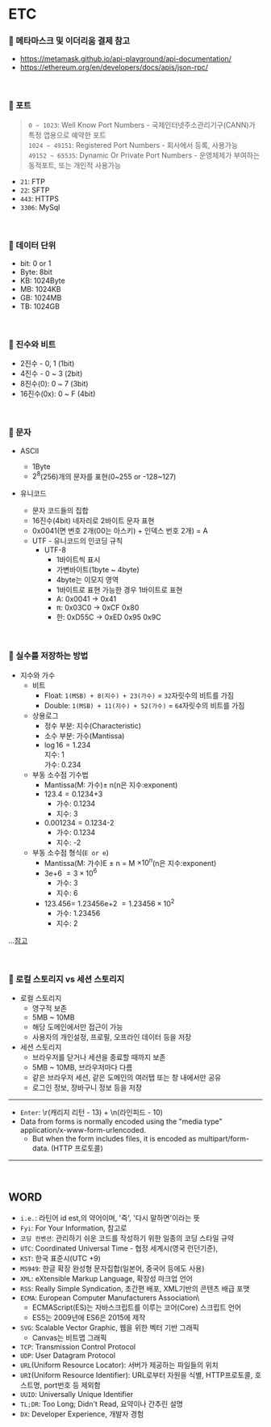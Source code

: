 # ETC

### 🦋 메타마스크 및 이더리움 결제 참고

- https://metamask.github.io/api-playground/api-documentation/
- https://ethereum.org/en/developers/docs/apis/json-rpc/

<br />

### 🦋 포트

> `0 ~ 1023`: Well Know Port Numbers - 국제인터넷주소관리기구(CANN)가 특정 앱용으로 예약한 포트\
> `1024 ~ 49151`: Registered Port Numbers - 회사에서 등록, 사용가능\
> `49152 ~ 65535`: Dynamic Or Private Port Numbers - 운영체제가 부여하는 동적포트, 또는 개인적 사용가능

- `21`: FTP
- `22`: SFTP
- `443`: HTTPS
- `3306`: MySql

<br />

### 🦋 데이터 단위

- bit: 0 or 1
- Byte: 8bit
- KB: 1024Byte
- MB: 1024KB
- GB: 1024MB
- TB: 1024GB

<br />

### 🦋 진수와 비트

- 2진수 - 0, 1 (1bit)
- 4진수 - 0 ~ 3 (2bit)
- 8진수(0): 0 ~ 7 (3bit)
- 16진수(0x): 0 ~ F (4bit)

<br />

### 🦋 문자

- ASCII

  - 1Byte
  - $2^8$(256)개의 문자를 표현(0~255 or -128~127)

- 유니코드

  - 문자 코드들의 집합
  - 16진수(4bit) 네자리로 2바이트 문자 표현
  - 0x0041(면 번호 2개(00는 아스키) + 인덱스 번호 2개) = A
  - UTF - 유니코드의 인코딩 규칙
    - UTF-8
      - 1바이트씩 표시
      - 가변바이트(1byte ~ 4byte)
      - 4byte는 이모지 영역
      - 1바이트로 표현 가능한 경우 1바이트로 표현
      - A: 0x0041 -> 0x41
      - π: 0x03C0 -> 0xCF 0x80
      - 한: 0xD55C -> 0xED 0x95 0x9C

<br />

### 🦋 실수를 저장하는 방법

- 지수와 가수
  - 비트
    - Float: `1(MSB) + 8(지수) + 23(가수)` = `32`자릿수의 비트를 가짐
    - Double: `1(MSB) + 11(지수) + 52(가수)` = `64`자릿수의 비트를 가짐
  - 상용로그
    - 정수 부분: 지수(Characteristic)
    - 소수 부분: 가수(Mantissa)
    - $\log16 = 1.234$\
      지수: 1\
      가수: 0.234
  - 부동 소수점 기수법
    - Mantissa(M: 가수)$\pm$ n(n은 지수:exponent)
    - $123.4 = 0.1234$+3
      - 가수: 0.1234
      - 지수: 3
    - $0.001234 = 0.1234$-2
      - 가수: 0.1234
      - 지수: -2
  - 부동 소수점 형식(`E or e`)
    - Mantissa(M: 가수)E $\pm$ n = M $\times 10^n$(n은 지수:exponent)
    - 3e+6 $= 3 \times 10^6$
      - 가수: 3
      - 지수: 6
    - $123.456 =$ 1.23456e+2 $= 1.23456 \times 10^2$
      - 가수: 1.23456
      - 지수: 2

...[참고](https://bigpel66.oopy.io/library/c/chewing-c/4)

<br />

### 🦋 로컬 스토리지 vs 세션 스토리지

- 로컬 스토리지
  - 영구적 보존
  - 5MB ~ 10MB
  - 해당 도메인에서만 접근이 가능
  - 사용자의 개인설정, 프로필, 오프라인 데이터 등을 저장
- 세션 스토리지
  - 브라우저를 닫거나 세션을 종료할 때까지 보존
  - 5MB ~ 10MB, 브라우저마다 다름
  - 같은 브라우저 세션, 같은 도메인의 여러탭 또는 창 내에서만 공유
  - 로그인 정보, 장바구니 정보 등을 저장

---

- `Enter`: \r(캐리지 리턴 - 13) + \n(라인피드 - 10)
- Data from forms is normally encoded using the "media type" application/x-www-form-urlencoded.
  - But when the form includes files, it is encoded as multipart/form-data. (HTTP 프로토콜)

---

<br />

## WORD

- `i.e.`: 라틴어 id est,의 약어이며, '즉', '다시 말하면'이라는 뜻
- `Fyi`: For Your Information, 참고로
- `코딩 컨벤션`: 관리하기 쉬운 코드를 작성하기 위한 일종의 코딩 스타일 규약
- `UTC`: Coordinated Universal Time - 협정 세계시(영국 런던기준),
- `KST`: 한국 표준시(UTC +9)
- `MS949`: 한글 확장 완성형 문자집합(일본어, 중국어 등에도 사용)
- `XML`: eXtensible Markup Language, 확장성 마크업 언어
- `RSS`: Really Simple Syndication, 초간편 배포, XML기반의 콘텐츠 배급 포맷
- `ECMA`: European Computer Manufacturers Association\
  - ECMAScript(ES)는 자바스크립트를 이루는 코어(Core) 스크립트 언어
  - ES5는 2009년에 ES6은 2015에 제작
- `SVG`: Scalable Vector Graphic, 웹을 위한 벡터 기반 그래픽
  - Canvas는 비트맵 그래픽
- `TCP`: Transmission Control Protocol
- `UDP`: User Datagram Protocol
- `URL`(Uniform Resource Locator): 서버가 제공하는 파일들의 위치
- `URI`(Uniform Resource Identifier): URL로부터 자원을 식별, HTTP프로토콜, 호스트명, port번호 등 제외함
- `UUID`: Universally Unique Identifier
- `TL;DR`: Too Long; Didn't Read, 요약이나 간추린 설명
- `DX`: Developer Experience, 개발자 경험

